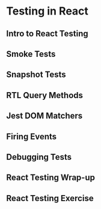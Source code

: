 # Testing in React

## Intro to React Testing

## Smoke Tests

## Snapshot Tests

## RTL Query Methods

## Jest DOM Matchers

## Firing Events

## Debugging Tests

## React Testing Wrap-up

## React Testing Exercise
